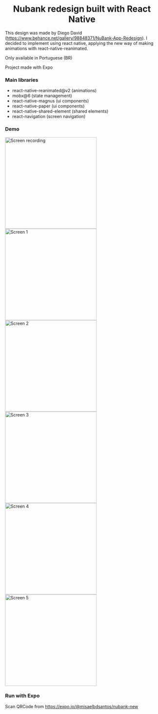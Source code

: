 <h1 align="center">
  Nubank redesign built with React Native
</h1>

This design was made by Diego David (https://www.behance.net/gallery/98848371/NuBank-App-Redesign). I decided to implement using react native, applying the new way of making animations with react-native-reanimated.

Only available in Portuguese (BR)

Project made with Expo

### Main libraries

- react-native-reanimated@v2 (animations)
- mobx@6 (state management)
- react-native-magnus (ui components)
- react-native-paper (ui components)
- react-native-shared-element (shared elements)
- react-navigation (screen navigation)

### Demo

<p>
  <img alt="Screen recording" src="demo/screen-recording.gif" width="300" />
  <img alt="Screen 1" src="demo/1.jpg" width="300" />
  <img alt="Screen 2" src="demo/2.jpg" width="300"/>
  <img alt="Screen 3" src="demo/3.jpg" width="300"/>
  <img alt="Screen 4" src="demo/4.jpg" width="300"/>
  <img alt="Screen 5" src="demo/5.jpg" width="300"/>
</p>

### Run with Expo

Scan QRCode from https://expo.io/@misaelbdsantos/nubank-new 
